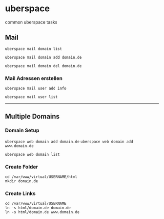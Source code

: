 # uberspace
common uberspace tasks

## Mail
`uberspace mail domain list`

`uberspace mail domain add domain.de`

`uberspace mail domain del domain.de`

### Mail Adressen erstellen

`uberspace mail user add info`

`uberspace mail user list`

---
## Multiple Domains

### Domain Setup

`uberspace web domain add domain.de`
`uberspace web domain add www.domain.de`

`uberspace web domain list`

### Create Folder

````
cd /var/www/virtual/USERNAME/html
mkdir domain.de
````
### Create Links
````
cd /var/www/virtual/USERNAME
ln -s html/domain.de domain.de
ln -s html/domain.de www.domain.de
````

